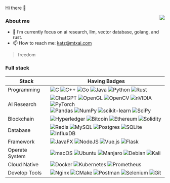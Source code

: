 Hi there 👋

<p align="right">
  <img align="right" src="https://github-readme-stats.vercel.app/api?username=freekatz&show_icons=true&icon_color=805AD5&text_color=718096&bg_color=ffffff&hide_title=true" />
</p>

### About me
- 🔭 I’m currently focus on ai research, llm, vector database, golang, and rust.
- 📫 How to reach me: katz@mtxai.com

> freedom

### Full stack

| Stack          | Having Badges                                                |
| -------------- | ------------------------------------------------------------ |
| Programming        | ![C](https://img.shields.io/badge/c-%2300599c.svg?logo=c&logoColor=white&style=for-the-badge) ![C++](https://img.shields.io/badge/c++-%2300599C.svg?style=for-the-badge&logo=c%2B%2B&logoColor=white) <img src="https://img.shields.io/badge/go-%2300add8.svg?logo=go&logoColor=white&style=for-the-badge" alt="Go" /> <img src="https://img.shields.io/badge/java-%23ed8b00.svg?logo=openjdk&logoColor=white&style=for-the-badge" alt="Java" /> <img src="https://img.shields.io/badge/python-%2314354c.svg?logo=python&logoColor=white&style=for-the-badge" alt="Python" /> <img src="https://img.shields.io/badge/rust-%23000000.svg?logo=rust&logoColor=white&style=for-the-badge" alt="Rust" /> |
| AI Research    | ![ChatGPT](https://img.shields.io/badge/chatGPT-74aa9c?style=for-the-badge&logo=openai&logoColor=white) ![OpenGL](https://img.shields.io/badge/OpenGL-%23FFFFFF.svg?style=for-the-badge&logo=opengl) ![OpenCV](https://img.shields.io/badge/opencv-%23white.svg?style=for-the-badge&logo=opencv&logoColor=white) ![nVIDIA](https://img.shields.io/badge/nVIDIA-%2376B900.svg?style=for-the-badge&logo=nVIDIA&logoColor=white) ![PyTorch](https://img.shields.io/badge/PyTorch-%23EE4C2C.svg?style=for-the-badge&logo=PyTorch&logoColor=white)<br/>![Pandas](https://img.shields.io/badge/pandas-%23150458.svg?style=for-the-badge&logo=pandas&logoColor=white) ![NumPy](https://img.shields.io/badge/numpy-%23013243.svg?style=for-the-badge&logo=numpy&logoColor=white) ![scikit-learn](https://img.shields.io/badge/scikit--learn-%23F7931E.svg?style=for-the-badge&logo=scikit-learn&logoColor=white) ![SciPy](https://img.shields.io/badge/SciPy-%230C55A5.svg?style=for-the-badge&logo=scipy&logoColor=%white) |
| Blockchain     | ![Hyperledger](https://img.shields.io/badge/hyperledger-2F3134?style=for-the-badge&logo=hyperledger&logoColor=white) ![Bitcoin](https://img.shields.io/badge/Bitcoin-000?style=for-the-badge&logo=bitcoin&logoColor=white) ![Ethereum](https://img.shields.io/badge/Ethereum-3C3C3D?style=for-the-badge&logo=Ethereum&logoColor=white) <img src="https://img.shields.io/badge/Solidity-%23363636.svg?style=for-the-badge&logo=solidity&logoColor=white" alt="Solidity" /> |
| Database       | ![Redis](https://img.shields.io/badge/redis-%23DD0031.svg?style=for-the-badge&logo=redis&logoColor=white) ![MySQL](https://img.shields.io/badge/mysql-4479A1.svg?style=for-the-badge&logo=mysql&logoColor=white) ![Postgres](https://img.shields.io/badge/postgres-%23316192.svg?style=for-the-badge&logo=postgresql&logoColor=white) ![SQLite](https://img.shields.io/badge/sqlite-%2307405e.svg?style=for-the-badge&logo=sqlite&logoColor=white) ![InfluxDB](https://img.shields.io/badge/InfluxDB-22ADF6?style=for-the-badge&logo=InfluxDB&logoColor=white) |
| Framework      | ![JavaFX](https://img.shields.io/badge/javafx-%23FF0000.svg?style=for-the-badge&logo=javafx&logoColor=white) ![NodeJS](https://img.shields.io/badge/node.js-6DA55F?style=for-the-badge&logo=node.js&logoColor=white) ![Vue.js](https://img.shields.io/badge/vuejs-%2335495e.svg?style=for-the-badge&logo=vuedotjs&logoColor=%234FC08D) ![Flask](https://img.shields.io/badge/flask-%23000.svg?style=for-the-badge&logo=flask&logoColor=white) |
| Operate System | ![macOS](https://img.shields.io/badge/mac%20os-000000?style=for-the-badge&logo=macos&logoColor=F0F0F0) ![Ubuntu](https://img.shields.io/badge/Ubuntu-E95420?style=for-the-badge&logo=ubuntu&logoColor=white) ![Manjaro](https://img.shields.io/badge/Manjaro-35BF5C?style=for-the-badge&logo=Manjaro&logoColor=white) ![Debian](https://img.shields.io/badge/Debian-D70A53?style=for-the-badge&logo=debian&logoColor=white) ![Kali](https://img.shields.io/badge/Kali-268BEE?style=for-the-badge&logo=kalilinux&logoColor=white) |
| Cloud Native   | ![Docker](https://img.shields.io/badge/docker-%230db7ed.svg?style=for-the-badge&logo=docker&logoColor=white) ![Kubernetes](https://img.shields.io/badge/kubernetes-%23326ce5.svg?style=for-the-badge&logo=kubernetes&logoColor=white) ![Prometheus](https://img.shields.io/badge/Prometheus-E6522C?style=for-the-badge&logo=Prometheus&logoColor=white) |
| Develop Tools  | ![Nginx](https://img.shields.io/badge/nginx-%23009639.svg?style=for-the-badge&logo=nginx&logoColor=white) ![CMake](https://img.shields.io/badge/CMake-%23008FBA.svg?style=for-the-badge&logo=cmake&logoColor=white) ![Postman](https://img.shields.io/badge/Postman-FF6C37?style=for-the-badge&logo=postman&logoColor=white) ![Selenium](https://img.shields.io/badge/-selenium-%43B02A?style=for-the-badge&logo=selenium&logoColor=white) ![Git](https://img.shields.io/badge/git-%23F05033.svg?style=for-the-badge&logo=git&logoColor=white) |

